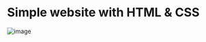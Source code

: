 # Simple website with HTML & CSS



![image](https://user-images.githubusercontent.com/109276013/218489625-9d90d2b8-75cc-4a3c-8552-8a7d08645a86.png)


